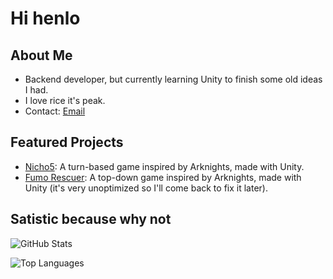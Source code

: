 # Hi henlo

## About Me
- Backend developer, but currently learning Unity to finish some old ideas I had.
- I love rice it's peak.
- Contact: [Email](kimnguu2743@gmail.com)
  
## Featured Projects
- [Nicho5](https://github.com/SatoriSimp/Nicho5_Releases): A turn-based game inspired by Arknights, made with Unity.
- [Fumo Rescuer](https://github.com/SatoriSimp/Fumo-Rescuer): A top-down game inspired by Arknights, made with Unity (it's very unoptimized so I'll come back to fix it later).

## Satistic because why not
![GitHub Stats](https://github-readme-stats.vercel.app/api?username=Baronah&show_icons=true&theme=radical)

![Top Languages](https://github-readme-stats.vercel.app/api/top-langs/?username=Baronah&layout=compact&theme=radical)
